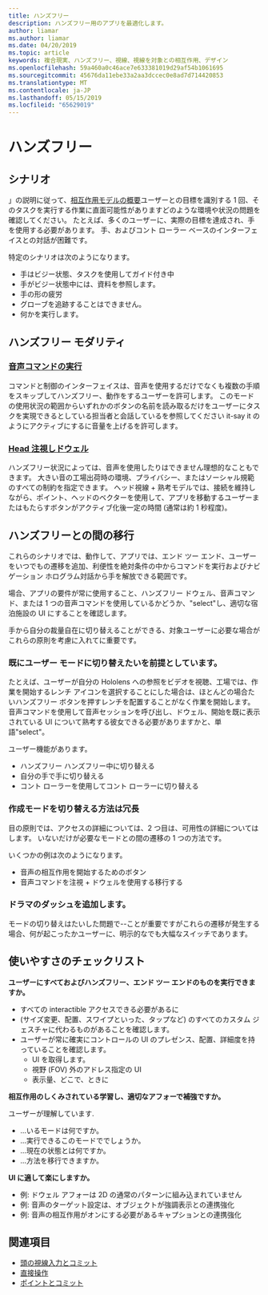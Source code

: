```yaml
---
title: ハンズフリー
description: ハンズフリー用のアプリを最適化します。
author: liamar
ms.author: liamar
ms.date: 04/20/2019
ms.topic: article
keywords: 複合現実、ハンズフリー、視線、視線を対象との相互作用、デザイン
ms.openlocfilehash: 59a460a0c46ace7e633381019d29af54b1061695
ms.sourcegitcommit: 45676da11ebe33a2aa3dccec0e8ad7d714420853
ms.translationtype: MT
ms.contentlocale: ja-JP
ms.lasthandoff: 05/15/2019
ms.locfileid: "65629019"
---
```

# <a name="hands-free"></a>ハンズフリー



## <a name="scenarios"></a>シナリオ

」の説明に従って、[相互作用モデルの概要](interaction-fundamentals.md)ユーザーとの目標を識別する 1 回、そのタスクを実行する作業に直面可能性がありますどのような環境や状況の問題を確認してください。 たとえば、多くのユーザーに、実際の目標を達成され、手を使用する必要があります。 手、およびコント ローラー ベースのインターフェイスとの対話が困難です。 

特定のシナリオは次のようになります。 
* 手はビジー状態、タスクを使用してガイド付き中
* 手がビジー状態中には、資料を参照します。
* 手の形の疲労
* グローブを追跡することはできません。
* 何かを実行します。


## <a name="hands-free-modalities"></a>ハンズフリー モダリティ

### <a name="voice-commandingvoice-designmd"></a>[音声コマンドの実行](voice-design.md)

コマンドと制御のインターフェイスは、音声を使用するだけでなくも複数の手順をスキップしてハンズフリー、動作をするユーザーを許可します。 このモードの使用状況の範囲からいずれかのボタンの名前を読み取るだけをユーザーにタスクを実現できるとしている担当者と会話しているを参照してください it-say it のようにアクティブにするに音量を上げるを許可します。



### <a name="head-gaze-and-dwellgaze-and-dwellmd"></a>[Head 注視しドウェル](gaze-and-dwell.md)

ハンズフリー状況によっては、音声を使用したりはできません理想的なこともできます。 大きい音の工場出荷時の環境、プライバシー、またはソーシャル規範のすべての制約を指定できます。 ヘッド視線 + 熟考モデルでは、接続を維持しながら、ポイント、ヘッドのベクターを使用して、アプリを移動するユーザーまたはもたらすボタンがアクティブ化後一定の時間 (通常は約 1 秒程度)。 


## <a name="transitioning-in-and-out-of-hands-free"></a>ハンズフリーとの間の移行

これらのシナリオでは、動作して、アプリでは、エンド ツー エンド、ユーザーをいつでもの遷移を追加、利便性を絶対条件の中からコマンドを実行およびナビゲーション ホログラム対話から手を解放できる範囲です。 

場合、アプリの要件が常に使用すること、ハンズフリー ドウェル、音声コマンド、または 1 つの音声コマンドを使用しているかどうか、"select"し、適切な宿泊施設の UI にすることを確認します。 

手から自分の裁量自在に切り替えることができる、対象ユーザーに必要な場合がこれらの原則を考慮に入れてに重要です。

### <a name="assume-the-user-is-already-in-the-mode-that-they-want-to-switch-to"></a>既にユーザー モードに切り替えたいを前提としています。
たとえば、ユーザーが自分の Hololens への参照をビデオを視聴、工場では、作業を開始するレンチ アイコンを選択することにした場合は、ほとんどの場合たいハンズフリー ボタンを押すレンチを配置することがなく作業を開始します。 音声コマンドを使用して音声セッションを呼び出し、ドウェル、開始を既に表示されている UI について熟考する彼女できる必要がありますかと、単語"select"。

ユーザー機能があります。 
* ハンズフリー ハンズフリー中に切り替える
* 自分の手で手に切り替える
* コント ローラーを使用してコント ローラーに切り替える 

### <a name="create-redundant-ways-to-switch-modes"></a>作成モードを切り替える方法は冗長
目の原則では、アクセスの詳細については、2 つ目は、可用性の詳細についてはします。 いないだけが必要なモードとの間の遷移の 1 つの方法です。 

いくつかの例は次のようになります。 
* 音声の相互作用を開始するためのボタン
* 音声コマンドを注視 + ドウェルを使用する移行する

### <a name="add-a-dash-of-drama"></a>ドラマのダッシュを追加します。
モードの切り替えはたいした問題で--ことが重要ですがこれらの遷移が発生する場合、何が起こったかユーザーに、明示的なでも大幅なスイッチであります。 


## <a name="usability-checklist"></a>使いやすさのチェックリスト

**ユーザーにすべておよびハンズフリー、エンド ツー エンドのものを実行できますか。**
* すべての interactible アクセスできる必要があるに
* (サイズ変更、配置、スワイプといった、タップなど) のすべてのカスタム ジェスチャに代わるものがあることを確認します。
* ユーザーが常に確実にコントロールの UI のプレゼンス、配置、詳細度を持っていることを確認します。
    * UI を取得します。
    * 視野 (FOV) 外のアドレス指定の UI
    * 表示量、どこで、ときに

**相互作用のしくみされている学習し、適切なアフォーで補強ですか。**

ユーザーが理解しています.
* ...いるモードは何ですか。
* ...実行できるこのモードででしょうか。
* ...現在の状態とは何ですか。
* ...方法を移行できますか。
    
**UI に適して楽にしますか。**   

* 例: ドウェル アフォーは 2D の通常のパターンに組み込まれていません
* 例: 音声のターゲット設定は、オブジェクトが強調表示との連携強化
* 例: 音声の相互作用がオンにする必要があるキャプションとの連携強化


## <a name="see-also"></a>関連項目
* [頭の視線入力とコミット](gaze-and-commit.md)
* [直接操作](direct-manipulation.md)
* [ポイントとコミット](point-and-commit.md)
